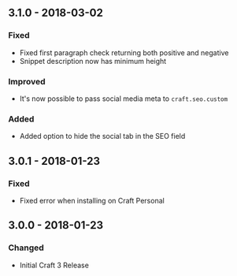 ## 3.1.0 - 2018-03-02
### Fixed
- Fixed first paragraph check returning both positive and negative
- Snippet description now has minimum height

### Improved
- It's now possible to pass social media meta to `craft.seo.custom`

### Added
- Added option to hide the social tab in the SEO field

## 3.0.1 - 2018-01-23
### Fixed
- Fixed error when installing on Craft Personal

## 3.0.0 - 2018-01-23
### Changed
- Initial Craft 3 Release
